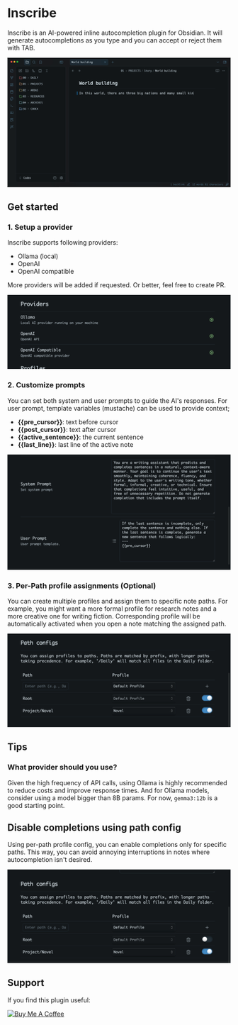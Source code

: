 # Inscribe

Inscribe is an AI-powered inline autocompletion plugin for Obsidian. It will generate autocompletions as you type and you can accept or reject them with TAB.

![](doc/images/inscribe.gif)


## Get started
### 1. Setup a provider
Inscribe supports following providers:
- Ollama (local)
- OpenAI
- OpenAI compatible

More providers will be added if requested. Or better, feel free to create PR.

![](doc/images/setup-provider.png)

### 2. Customize prompts
You can set both system and user prompts to guide the AI's responses. For user prompt, template variables (mustache) can be used to provide context;
- **{{pre_cursor}}**: text before cursor
- **{{post_cursor}}**: text after cursor
- **{{active_sentence}}**: the current sentence
- **{{last_line}}**: last line of the active note

![](doc/images/customize-prompts.png)

### 3. Per-Path profile assignments (Optional)
You can create multiple profiles and assign them to specific note paths.
For example, you might want a more formal profile for research notes and a more creative one for writing fiction. Corresponding profile will be automatically activated when you open a note matching the assigned path.

![](doc/images/per-path-profile-assignments.png)


## Tips
### What provider should you use?
Given the high frequency of API calls, using Ollama is highly recommended to reduce costs and improve response times. And for Ollama models, consider using a model bigger than 8B params. For now, `gemma3:12b` is a good starting point.

## Disable completions using path config
Using per-path profile config, you can enable completions only for specific paths. This way, you can avoid annoying interruptions in notes where autocompletion isn't desired.

![](doc/images/disable-completions.png)

## Support
If you find this plugin useful:

[![Buy Me A Coffee](https://www.buymeacoffee.com/assets/img/custom_images/orange_img.png)](https://buymeacoffee.com/ahmetildirim)

